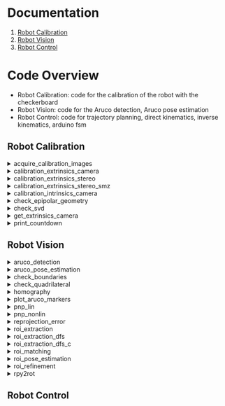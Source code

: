 # Documentation
1. [Robot Calibration](#robot-calibration)
2. [Robot Vision](#robot-vision)
3. [Robot Control](#usage)

# Code Overview
+ Robot Calibration: code for the calibration of the robot with the checkerboard
+ Robot Vision: code for the Aruco detection, Aruco pose estimation
+ Robot Control: code for trajectory planning, direct kinematics, inverse kinematics, arduino fsm

<a name="robot-calibration"></a>
## Robot Calibration
<!-- acquire_calibration_images matlab function -->
<details>
    <summary>
        acquire_calibration_images
    </summary>

    images = acquire_calibration_images(n_images, cameras, dirs_images)

Input params:
+ **n_images**: number of the images to be acquired from each camera
+ **cameras**: cell array of camera objects (cf. webcam(...))
+ **dirs_images**: cell array with the directory paths where to save the images

Output params:
+ **images**: cell array of acquired images. images{i,j} is the i-th image acquired from the j-th camera
</details>

<!-- calibration_extrinsics_camera matlab function -->
<details>
    <summary>
        calibration_extrinsics_camera
    </summary>

    [R_cam, t_cam] = calibration_extrinsics_camera(cam, K, step_size, grid_arrangement, cm2px_scale, dir)

Input params:
+ **cam**:                webcam object (cf. webcam(...))
+ **K**:                  intrinsics matrix of the camera (literature convention)
+ **step_size**:          side of the squares of the checkerboard [cm]
+ **grid_arrangement**:   [x-steps y-steps] steps of the checkerboard along x,y axes
+ **cm2px_scale**:        dimension in cm of 1 pixel of the rectified image
+ **dir**:                directory where to write/read the calibration files

Output params:
+ **R_cam**: rotation matrix of the camera extrinsics in the world frame (literature convention)
+ **t_cam**: translation vector of the camera extrinsics in the world frame (literature convention)
</details>

<!-- calibration_extrinsics_stereo matlab function -->
<details>
    <summary>
        calibration_extrinsics_stereo
    </summary>

    [delta_R, delta_t, E, F] = calibration_extrinsics_stereo(K1, R1, t1, K2, R2, t2, dir)

Input params:
+ **K1**:         intrinsics matrix of the first camera (literature convention)
+ **R1**:         rotation matrix of the extrinsics of the first camera in the world frame (literature convention)
+ **t1**:         translation vector of the extrinsics of the first camera in the world frame (literature convention)
+ **K2**:         intrinsics matrix of the second camera (literature convention)
+ **R2**:         rotation matrix of the extrinsics of the second camera in the world frame (literature convention)
+ **t2**:         translation vector of the extrinsics of the second camera in the world frame (literature convention)
+ **dir**:        name of the directory where to save the results

Output params:
+ **delta_R**:    rotation matrix of the extrinsics of the stereo pair with the first camera as reference (literature convention)
+ **delta_t**:    translation vector of the extrinsics of the stereo pair with the first camera as reference (literature convention)
+ **E**:          essential matrix of the stereo pair (literature convention)
+ **F**:          fundamental matrix of the stereo pair (literature convention)
</details>

<!-- calibration_extrinsics_stereo_smz matlab function -->
<details>
    <summary>
        calibration_extrinsics_stereo_smz
    </summary>

    [delta_R, delta_t, E, F] = calibration_extrinsics_stereo_smz(P1, K1, P2, K2, dir)

Input params:
+ **P1**:         cell array of projection matrices returned by SMZ calibration of the first camera (literature convention)
+ **K1**:         intrinsics matrix of the first camera (literature convention)
+ **P2**:         cell array of projection matrices returned by SMZ calibration of the second camera (literature convention)
+ **K2**:         intrinsics matrix of the second camera (literature convention)
+ **dir**:        name of the directory where to save the results

Output params:
+ **delta_R**:    rotation matrix of the extrinsics of the stereo pair with the first camera as reference (literature convention)
+ **delta_t**:    translation vector of the extrinsics of the stereo pair with the first camera as reference (literature convention)
+ **E**:          essential matrix of the stereo pair (literature convention)
+ **F**:          fundamental matrix of the stereo pair (literature convention)
</details>

<!-- calibration_intrinsics_camera matlab function -->
<details>
    <summary>
        calibration_intrinsics_camera
    </summary>

    [P, K, intrinsics] = calibration_intrinsics_camera(n_intrinsics, n_radial_dist, step_size, grid_arrangement, cm2px_scale, dir_images)

Input params:
+ **n_intrinsics**:       number of intrisics to be calibrated (4, 5)
    + 4: fx, fy, u0, v0
    + 5: fx, fy, u0, v0, skew
+ **n_radial_dist**:      number of the distortion coefficient to be calibrated (1, 2)
+ **step_size**:          side of the squares of the checkerboard [cm]
+ **grid_arrangement**:   [x-steps y-steps] steps of the checkerboard along x,y axes
+ **cm2px_scale**:        dimension in cm of 1 pixel of the rectified images   
+ **dir_images**:         path of the directory containing the checkerboard images  

Output params:
+ **P:                  cell array of projection matrices associated to the checkerboard images (literature convention)
+ **K:                  calibrated intrisics matrix (literature convention)
+ **intrinsics:         table with intrinsics and radial distortion parameters 
</details>

<!-- check_epipolar matlab function -->
<details>
    <summary>
        check_epipolar_geometry
    </summary>

    test = check_epipolar_geometry(cam1, cam2, F)

Input params:
+ **cam1**: camera object of the first camera (cf. webcam(...))
+ **cam2**: camera object of the second camera (cf. webcam(...))
+ **F**: fundamental matrix of the stereo pair (cam1 assumed as reference)

Output params:
+ **test**: value of p2'*F*p1 value where p1, p2 are the points acquired from the first and second camera respectively in homogeneous coordinates
</details>

<!-- check_svd matlab function -->
<details>
    <summary>
        check_svd
    </summary>

    sigma_svd = check_svd(X)

Input params:
+ **X**: cell array of candidated linearly dependent arrays

Output params:
+ **sigma_svd**: singolar values of the concatenated arrays
</details>

<!-- get_extrinsics_camera matlab function -->
<details>
    <summary>
        get_extrinsics_camera
    </summary>

    [R, t, G] = get_extrinsics_camera(P, K) 

Input params:
+ **P**: projective matrices (literature convention)
+ **K**: intrinsics matrices (literature convention)

Output params:
+ **R**: rotation matrices (literature convention)
+ **t**: translation vectors (literature convention)
+ **G**: roto-translation matrices (literature convention)
</details>

<!-- print_countdown matlab function -->
<details>
    <summary>
        print_countdown
    </summary>

    print_countdown(length)

Input params:
+ **length**: duration of the countdown [s]
</details>

<a name="robot-vision"></a>
## Robot Vision
<!-- aruco_detection matlab function -->
<details>
    <summary>
        aruco_detection
    </summary>

    [rois_matched, i_arucos] = aruco_detection(img, aruco_markers, varargin)

Input params:
+ **img**: input image
+ **ruco_markers**: markers to be matched
+ **varargin**: collection of optional parameters, cf. the official Matlab documentation

Output params:
+ **rois_matched**: ROIs matched with the markers
+ **i_arucos**: indices of the markers matched with the rois_matched
</details>

<!-- aruco_pose_estimation matlab function -->
<details>
    <summary>
        aruco_pose_estimation
    </summary>

    [rois, i_arucos, rois_R, rois_t] = aruco_pose_estimation(img, aruco_markers, aruco_real_sides, K, R_cam, t_cam, varargin)

Input params:
+ **img**:                input image
+ **aruco_markers**:      markers to be matched
+ **aruco_real_sides**:   real world lengths of the sides of the markers [cm]
+ **K**:                  intrisics matrix of the camera (Matlab convention)
+ **R_cam**:              rotation matrix of the camera extrinsics in the world frame (Matlab convention)
+ **t_cam**:              translation vector of the camera extrinsics in the world frame (Matlab convention)
+ **varargin**:           collection of optional parameters, cf. the official Matlab documentation

Output params:
+ **rois**:               ROIs matched with the markers
+ **i_arucos**:           indices of the markers matched with the rois
+ **rois_R**:             rotation matrices of the roto-translations that map points from the ROIs frames into the world frame (Matlab convention)
+ **rois_t**:             translation vectors of the roto-translations that map points from the ROIs frames into the world frame (Matlab convention)   
</details>

<!-- check_boundaries matlab function -->
<details>
    <summary>
        check_boundaries
    </summary>

    check_ans = check_boundaries(i, j, img_size)

Input params:
+ **i**:          i point coordinate (row)
+ **j**:          j point coordinate (column)
+ **img_size**:   1x2 [rows img limit, columns img limit]

Output params:
+ **check_ans**:  1 if the point is inside the image 0 otherwise
</details>

<!-- check_quadrilateral matlab function -->
<details>
    <summary>
        check_quadrilateral
    </summary>

    is_valid_quad = check_quadrilateral(points, varargin)

Input params:
+ **points**:   array Nx2 of points that defines the shape [ [x1,y1]; [x2,y2]; ... ; [xN,yN] ]
+ **varargin**: collection of optional parameters, cf. the official Matlab documentation

Output params:
+ **is_valid_quad**: 1 if the shape is a valid quadrilateral 0 otherwise
</details>

<!-- homography matlab function -->
<details>
    <summary>
        homography
    </summary>

    Y = homography(X, H)

Input params:
+ **X**: input set of points (inhomogeneous coordinates)
+ **H**: linear transformation between homogeneous coordinates (Matlab convention: hom(Y) = hom(X)*H)

Output params:
+ **Y**: transformed set of points (inhomogeneous coordinates)
</details>

<!-- plot_aruco_markers matlab function -->
<details>
    <summary>
        plot_aruco_markers
    </summary>

    plot_aruco_markers(aruco_markers)

Input params:
+ **aruco_markers**: cell array containing the Aruco markers
</details>

<!-- pnp_lin matlab function -->
<details>
    <summary>
        pnp_lin
    </summary>

    [R, t, reproj_err] = pnp_lin(X_image, X_world, K)
    
Input params:
+ **X_image**:    Nx2 array, 2D image points
+ **X_world**:    Nx3 array, 3D world points ( X_world(:,3) = 0 )
+ **K**:          intrisics matrix of the camera

Output params:
+ **R**:          rotation matrix of the camera extrinsics
+ **t**:          translation vector of the camera extrinsics
+ **reproj_err**: reprojection error (RMS value)

NOTE: Matlab convention is assumed, X_image = X_world*[R; t]*K.
</details>

<!-- pnp_nonlin matlab function -->
<details>
    <summary>
        pnp_nonlin
    </summary>

    [R, t, reproj_err] = pnp_nonlin(R0, t0, X_image, X_world, K)

Input params:
+ **R0**:         initial guess for the rotation matrix of the camera extrinsics, e.g., calculated with pnp_lin(...)
+ **t0**:         initial guess for the translation vector of the camera extrinsics, e.g., calculated with pnp_lin(...)
+ **X_image**:    Nx2 array, 2D image points
+ **X_world**:    Nx3 array, 3D world points
+ **K**:          intrisics matrix of the camera

Output params:
+ **R**:          rotation matrix of the (refined) camera extrinsics
+ **t**:          translation vector of the (refined) camera extrinsics
+ **reproj_err**: reprojection error (RMS value)

NOTE: Matlab convention is assumed, X_image = X_world*[R; t]*K.
</details>

<!-- reprojection_error matlab function -->
<details>
    <summary>
        reprojection_error
    </summary>

    [err, J_ext] = reprojection_error(m, M, K, R, t)

Input params:
+ **m**:      2D image point
+ **M**:      3D world point
+ **K**:      intrisics matrix of the camera
+ **R**:      rotation matrix of the camera extrinsics
+ **t**:      translation vector of the camera extrinsics

Output params:
+ **err**:    2x1 array, reprojection error between m and reproj(M)
+ **J_ext**:  2x12 array, Jacobian of err wrt the camera extrinsics [R11,R21,R31,R12,R22,R32,R13,R23,R33,t1,t2,t3]

NOTE: Matlab convention is assumed, reproj(M) = M*[R; t]*K.
</details>

<!-- roi_extraction matlab function -->
<details>
    <summary>
        roi_extraction
    </summary>

    [rois_raw, time] = roi_extraction(img, img_gray, varargin)

Input params:
+ **img**:      input image
+ **img_gray**: input image (grayscale)
+ **varargin**: collection of optional parameters, cf. the official Matlab documentation

Output params:
+ **rois_raw**: extracted ROIs without any refinement
+ **time**: execution time (ignoring plots)
</details>

<!-- roi_extraction_dfs matlab function -->
<details>
    <summary>
        roi_extraction_dfs
    </summary>

    components = roi_extraction_dfs(img_canny)

Input params:
+ **img_canny**: input image filtered by Canny edge detector

Output params:
+ **components**: cell array of the connected components (points and tails)
    + components{i,1} is the set of points of the i-th component
    + components{i,2} is the set of tails of the i-th component
</details>

<!-- roi_extraction_dfs_c matlab function -->
<details>
    <summary>
        roi_extraction_dfs_c
    </summary>

TODO
</details>

<!-- roi_matching matlab function -->
<details>
    <summary>
        roi_matching
    </summary>

    [rois_matched, i_rois_matched, i_arucos, time] = roi_matching(img, img_gray, rois, aruco_markers, varargin)

Input params:
+ **img**: input image
+ **img_gray**: input image (grayscale)
+ **rois**: candidated ROIs for matching with markers
+ **aruco_markers**: markers to be matched
+ **varargin**: collection of optional parameters, cf. the official Matlab documentation

Output params:
+ **rois_matched**: matched ROIs among the candidated ROIs
+ **i_rois_matched**: indices of the rois_matched in the rois cell array
+ **i_arucos**: indices of the markers matched with the rois_matched
+ **time**: execution time (ignoring plots)
</details>

<!-- roi_pose_estimation matlab function -->
<details>
    <summary>
        roi_pose_estimation
    </summary>

    [R, t, err_lin, err_nonlin, time] = roi_pose_estimation(img, rois, i_arucos, aruco_real_sides, K, R_cam, t_cam, varargin)

Input params:
+ **img**: input image
+ **rois**: ROIs matched with the markers
+ **i_arucos**: indices of the matched markers for every ROIs
+ **aruco_real_sides**: real world lengths of the sides of the markers [cm]
+ **K**: intrisics matrix of the camera (Matlab convention)
+ **R_cam**: rotation matrix of the camera extrinsics in the world frame (Matlab convention)
+ **t_cam**: translation vector of the camera extrinsics in the world frame (Matlab convention)
+ **varargin**: collection of optional parameters, cf. the official Matlab documentation

Output params:
+ **R**: rotation matrices of the roto-translations that map points from the roi frames into the world frame (Matlab convention)
+ **t**: translation vectors of the roto-translations that map points from the roi frames into the world frame (Matlab convention)
+ **err_lin**: RMS values of reprojection errors (after linear PnP)
+ **err_nonlin**: RMS values of reprojection errors (after non-linear PnP)
+ **time**: execution time (ignoring plots)
</details>

<!-- roi_refinement matlab function -->
<details>
    <summary>
        roi_refinement
    </summary>

    [rois_refined, i_rois_refined, time] = roi_refinement(img, rois_raw, varargin)

Input params:
+ **img**: input image
+ **rois_raw**: input ROIs without any refinement
+ **varargin**: collection of optional parameters, cf. the official Matlab documentation

Output params:
+ **rois_refined**: refined and selected ROIs among the input ROIs
+ **i_rois_refined**: indices of the rois_refined in the rois_raw cell array
+ **time**: execution time (ignoring plots)
</details>

<!-- rpy2rot matlab function -->
<details>
    <summary>
        rpy2rot
    </summary>

    [R, J_roll, J_pitch, J_yaw] = rpy2rot(a)

Input params:
+ **a**: roll-pitch-yaw parameterization of the rotation
    + a(1) = roll  (rotation angle around x-axis)
    + a(2) = pitch (rotation angle around y-axis)
    + a(3) = yaw   (rotation angle around z-axis)

Output params:
+ **R**: rotation matrix, R = Rx(roll)*Ry(pitch)*Rz(yaw)
+ **J_roll**: Jacobian of R wrt roll
+ **J_pitch**: Jacobian of R wrt pitch
+ **J_yaw**: Jacobian of R wrt yaw
</details>

<a name="robot-control"></a>
## Robot Control